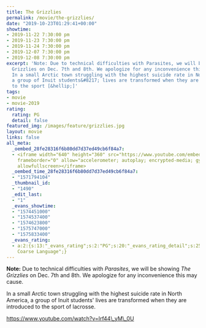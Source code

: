 ```yaml
---
title: The Grizzlies
permalink: /movie/the-grizzlies/
date: "2019-10-23T01:29:41+00:00"
showtime:
- 2019-11-22 7:30:00 pm
- 2019-11-23 7:30:00 pm
- 2019-11-24 7:30:00 pm
- 2019-12-07 7:30:00 pm
- 2019-12-08 7:30:00 pm
excerpt: 'Note: Due to technical difficulties with Parasites, we will be showing The
  Grizzlies on Dec. 7th and 8th. We apologize for any inconvenience this may cause.
  In a small Arctic town struggling with the highest suicide rate in North America,
  a group of Inuit students&#8217; lives are transformed when they are introduced
  to the sport [&hellip;]'
tags:
- movie
- movie-2019
rating:
  rating: PG
  detail: false
featured_img: /images/feature/grizzlies.jpg
layout: movie
links: false
all_meta:
  _oembed_28fe28316f6b80dd7d37ed49cb6f84a7:
  - <iframe width="640" height="360" src="https://www.youtube.com/embed/Irf44_yM_0U?feature=oembed"
    frameborder="0" allow="accelerometer; autoplay; encrypted-media; gyroscope; picture-in-picture"
    allowfullscreen></iframe>
  _oembed_time_28fe28316f6b80dd7d37ed49cb6f84a7:
  - "1571794104"
  _thumbnail_id:
  - "1490"
  _edit_last:
  - "1"
  _evans_showtime:
  - "1574451000"
  - "1574537400"
  - "1574623800"
  - "1575747000"
  - "1575833400"
  _evans_rating:
  - a:2:{s:13:"_evans_rating";s:2:"PG";s:20:"_evans_rating_detail";s:25:"Violence,
    Coarse Language";}
---
```


**Note:** Due to technical difficulties with *Parasites*, we will be showing *The Grizzlies* on Dec. 7th and 8th. We apologize for any inconvenience this may cause.

In a small Arctic town struggling with the highest suicide rate in North America, a group of Inuit students' lives are transformed when they are introduced to the sport of lacrosse.

https://www.youtube.com/watch?v=Irf44\_yM\_0U 